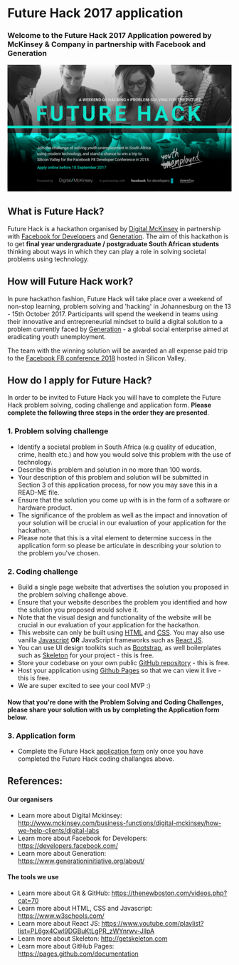 # Future Hack 2017 application
### Welcome to the Future Hack 2017 Application powered by McKinsey & Company in partnership with Facebook and Generation
![](future-hack.png)

## What is Future Hack?
Future Hack is a hackathon organised by [Digital McKinsey](http://www.mckinsey.com/business-functions/digital-mckinsey/how-we-help-clients/digital-labs) in partnership with [Facebook for Developers](https://developers.facebook.com/) and [Generation](https://www.generationinitiative.org/). The aim of this hackathon is to get **final year undergraduate / postgraduate South African students** thinking about ways in which they can play a role in solving societal problems using technology.

## How will Future Hack work?
In pure hackathon fashion, Future Hack will take place over a weekend of non-stop learning, problem solving and 'hacking' in Johannesburg on the 13 - 15th October 2017. Participants will spend the weekend in teams using their innovative and entrepreneurial mindset to build a digital solution to a problem currently faced by [Generation](https://www.generationinitiative.org/about/) - a global social enterprise aimed at eradicating youth unemployment.

The team with the winning solution will be awarded an all expense paid trip to the [Facebook F8 conference 2018](https://www.fbf8.com/) hosted in Silicon Valley.

## How do I apply for Future Hack?
In order to be invited to Future Hack you will have to complete the Future Hack problem solving, coding challenge and application form. **Please complete the following three steps in the order they are presented**.

### 1. Problem solving challenge
 - Identify a societal problem in South Africa (e.g quality of education, crime, health etc.) and how you would solve this problem with the use of technology. 
 - Describe this problem and solution in no more than 100 words.
 - Your description of this problem and solution will be submitted in Section 3 of this application process, for now you may save this in a READ-ME file.
 - Ensure that the solution you come up with is in the form of a software or hardware product.
 - The significance of the problem as well as the impact and innovation of your solution will be crucial in our evaluation of your application for the hackathon.
 - Please note that this is a vital element to determine success in the application form so please be articulate in describing your solution to the problem you've chosen.

### 2. Coding challenge
 - Build a single page website that advertises the solution you proposed in the problem solving challenge above.
 - Ensure that your website describes the problem you identified and how the solution you proposed would solve it.
 - Note that the visual design and functionality of the website will be crucial in our evaluation of your application for the hackathon.
 - This website can only be built using [HTML](https://www.w3schools.com/html/default.asp) and [CSS](https://www.w3schools.com/css/default.asp). You may also use vanilla [Javascript](https://www.w3schools.com/js/default.asp) **OR** JavaScript frameworks such as [React JS](https://facebook.github.io/react/).
 - You can use UI design toolkits such as [Bootstrap](http://getbootstrap.com/), as well boilerplates such as [Skeleton](http://getskeleton.com) for your project - this is free.
 - Store your codebase on your own public [GitHub repository](https://github) - this is free.
 - Host your application using [Github Pages](https://pages.github.com/) so that we can view it live - this is free.
 - We are super excited to see your cool MVP :)

#### Now that you're done with the Problem Solving and Coding Challenges, please share your solution with us by completing the Application form below.

### 3. Application form
 - Complete the Future Hack [application form](https://mck-forms.typeform.com/to/iSp2Yn) only once you have completed the Future Hack coding challanges above.

## References:

#### Our organisers
- Learn more about Digital Mckinsey: http://www.mckinsey.com/business-functions/digital-mckinsey/how-we-help-clients/digital-labs
- Learn more about Facebook for Developers: https://developers.facebook.com/
- Learn more about Generation: https://www.generationinitiative.org/about/

#### The tools we use
- Learn more about Git & GitHub: https://thenewboston.com/videos.php?cat=70		  
- Learn more about HTML, CSS and Javascript: https://www.w3schools.com/
- Learn more about React JS: https://www.youtube.com/playlist?list=PL6gx4Cwl9DGBuKtLgPR_zWYnrwv-JllpA
- Learn more about Skeleton: http://getskeleton.com
- Learn more about GitHub Pages: https://pages.github.com/documentation
